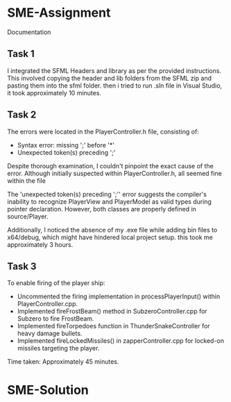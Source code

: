 # SME-Assignment

Documentation

## Task 1

I integrated the SFML Headers and library as per the provided instructions. This involved copying the header and lib folders from the SFML zip and pasting them into the sfml folder.  then i tried to run .sln file in Visual Studio, it took approximately 10 minutes.

## Task 2

The errors were located in the PlayerController.h file, consisting of:
- Syntax error: missing ';' before '*'
- Unexpected token(s) preceding ';'

Despite thorough examination, I couldn't pinpoint the exact cause of the error. Although initially suspected within PlayerController.h, all seemed fine within the file 

The 'unexpected token(s) preceding ';'' error suggests the compiler's inability to recognize PlayerView and PlayerModel as valid types during pointer declaration. However, both classes are properly defined in source/Player. 

Additionally, I noticed the absence of my .exe file while adding bin files to x64/debug, which might have hindered local project setup.
 this took me approximately 3 hours.

## Task 3

To enable firing of the player ship:
- Uncommented the firing implementation in processPlayerInput() within PlayerController.cpp.
- Implemented fireFrostBeam() method in SubzeroController.cpp for Subzero to fire FrostBeam.
- Implemented fireTorpedoes function in ThunderSnakeController for heavy damage bullets.
- Implemented fireLockedMissiles() in zapperController.cpp for locked-on missiles targeting the player.

Time taken: Approximately 45 minutes.

# SME-Solution
